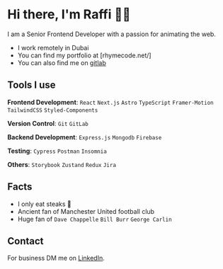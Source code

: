 [rhymecode.net/work]: https://rhymecode.net/
[LinkedIn]: https://www.linkedin.com/in/raffi-chamakian
[gitlab]: https://gitlab.com/raffi2377

# Hi there, I'm Raffi 🤝🏻

I am a Senior Frontend Developer with a passion for animating the web.

- I work remotely in Dubai
- You can find my portfolio at [rhymecode.net/]
- You can also find me on [gitlab]

## Tools I use

**Frontend Development**: `React` `Next.js` `Astro` `TypeScript` `Framer-Motion` `TailwindCSS` `Styled-Components`

**Version Control**: `Git` `GitLab`

**Backend Development**: `Express.js` `Mongodb` `Firebase`

**Testing**: `Cypress` `Postman` `Insomnia`

**Others**: `Storybook` `Zustand` `Redux` `Jira`

## Facts

- I only eat steaks 🥩
- Ancient fan of Manchester United football club
- Huge fan of `Dave Chappelle` `Bill Burr` `George Carlin`

## Contact

For business DM me on [LinkedIn].
